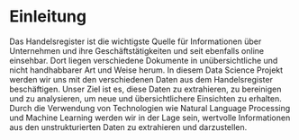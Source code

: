 # Einleitung

Das Handelsregister ist die wichtigste Quelle für Informationen über Unternehmen und ihre Geschäftstätigkeiten und seit ebenfalls online einsehbar. 
Dort liegen verschiedene Dokumente in unübersichtliche und nicht handhabbarer Art und Weise herum.
In diesem Data Science Projekt werden wir uns mit den verschiedenen Daten aus dem Handelsregister beschäftigen. Unser Ziel ist es, diese Daten zu extrahieren, zu bereinigen und zu analysieren, um neue und übersichtlichere Einsichten zu erhalten. Durch die Verwendung von Technologien wie Natural Language Processing und Machine Learning werden wir in der Lage sein, wertvolle Informationen aus den unstrukturierten Daten zu extrahieren und darzustellen.

